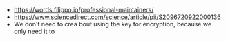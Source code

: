 - https://words.filippo.io/professional-maintainers/
- https://www.sciencedirect.com/science/article/pii/S2096720922000136
- We don't need to crea bout using the key for encryption, because we only need it to 